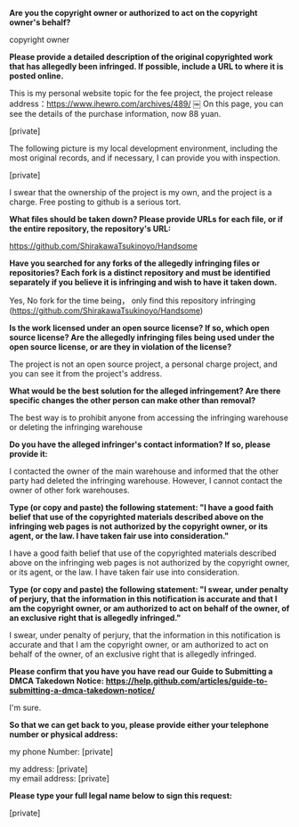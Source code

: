 **Are you the copyright owner or authorized to act on the copyright owner's behalf?**  

copyright owner 

**Please provide a detailed description of the original copyrighted work that has allegedly been infringed. If possible, include a URL to where it is posted online.**  

This is my personal website topic for the fee project, the project release address：https://www.ihewro.com/archives/489/
￼
On this page, you can see the details of the purchase information, now 88 yuan.

[private]

The following picture is my local development environment, including the most original records, and if necessary, I can provide you with inspection.

[private]

I swear that the ownership of the project is my own, and the project is a charge. Free posting to github is a serious tort.

**What files should be taken down? Please provide URLs for each file, or if the entire repository, the repository's URL:**  

https://github.com/ShirakawaTsukinoyo/Handsome

**Have you searched for any forks of the allegedly infringing files or repositories? Each fork is a distinct repository and must be identified separately if you believe it is infringing and wish to have it taken down.**  

Yes, No fork for the time being， only find this repository infringing (https://github.com/ShirakawaTsukinoyo/Handsome)

**Is the work licensed under an open source license? If so, which open source license? Are the allegedly infringing files being used under the open source license, or are they in violation of the license?**  

The project is not an open source project, a personal charge project, and you can see it from the project's address.

**What would be the best solution for the alleged infringement? Are there specific changes the other person can make other than removal?** 

The best way is to prohibit anyone from accessing the infringing warehouse or deleting the infringing warehouse

**Do you have the alleged infringer's contact information? If so, please provide it:**  

I contacted the owner of the main warehouse and informed that the other party had deleted the infringing warehouse. However, I cannot contact the owner of other fork warehouses.

**Type (or copy and paste) the following statement: "I have a good faith belief that use of the copyrighted materials described above on the infringing web pages is not authorized by the copyright owner, or its agent, or the law. I have taken fair use into consideration."**  

I have a good faith belief that use of the copyrighted materials described above on the infringing web pages is not authorized by the copyright owner, or its agent, or the law. I have taken fair use into consideration.

**Type (or copy and paste) the following statement: "I swear, under penalty of perjury, that the information in this notification is accurate and that I am the copyright owner, or am authorized to act on behalf of the owner, of an exclusive right that is allegedly infringed."**  

I swear, under penalty of perjury, that the information in this notification is accurate and that I am the copyright owner, or am authorized to act on behalf of the owner, of an exclusive right that is allegedly infringed.

**Please confirm that you have you have read our Guide to Submitting a DMCA Takedown Notice: https://help.github.com/articles/guide-to-submitting-a-dmca-takedown-notice/**  

I'm sure. 

**So that we can get back to you, please provide either your telephone number or physical address:**  

my phone Number: [private]

my address: [private]  
my email address: [private]

**Please type your full legal name below to sign this request:**  

[private]
